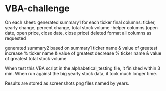 # VBA-challenge

On each sheet:
  generated summary1 for each ticker
    final columns: ticker, yearly change, percent change, total stock volume
      -helper columns (open date, open price, close date, close price) deleted 
    format all columns as requested
    
  generated summary2 based on summary1
    ticker name & value of greatest increase %
    ticker name & value of greatest decrease %
    ticker name & value of greatest total stock volume

When test this VBA script in the alphabetical_testing file, it finished within 3 min.
When run against the big yearly stock data, it took much longer time.

Results are stored as screenshots png files named by years.
  
